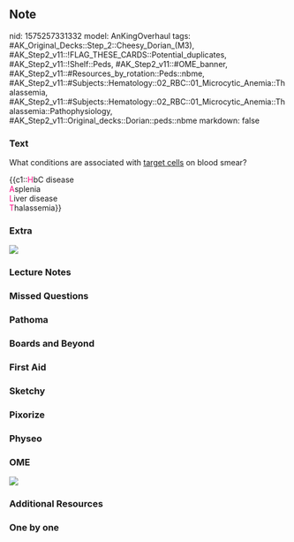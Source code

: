 ## Note
nid: 1575257331332
model: AnKingOverhaul
tags: #AK_Original_Decks::Step_2::Cheesy_Dorian_(M3), #AK_Step2_v11::!FLAG_THESE_CARDS::Potential_duplicates, #AK_Step2_v11::!Shelf::Peds, #AK_Step2_v11::#OME_banner, #AK_Step2_v11::#Resources_by_rotation::Peds::nbme, #AK_Step2_v11::#Subjects::Hematology::02_RBC::01_Microcytic_Anemia::Thalassemia, #AK_Step2_v11::#Subjects::Hematology::02_RBC::01_Microcytic_Anemia::Thalassemia::Pathophysiology, #AK_Step2_v11::Original_decks::Dorian::peds::nbme
markdown: false

### Text
What conditions are associated with <u>target cells</u> on blood
smear?
<div>
  {{c1::<font color="#FC0280">H</font>bC disease
  <div>
    <font color="#FC0280">A</font>splenia
  </div>
  <div>
    <font color="#FC0280">L</font>iver disease
  </div>
  <div>
    <font color="#FC0280">T</font>halassemia}}
  </div>
</div>

### Extra
<div><img src=
"paste-810a4c1b4dd15de02040feef4cc9965ad48e6bf2.jpg"></div>

### Lecture Notes


### Missed Questions


### Pathoma


### Boards and Beyond


### First Aid


### Sketchy


### Pixorize


### Physeo


### OME
<div class="ome-widget">
  <a href="https://onlinemeded.org?ref=anki"><img src=
  "_OME_AnkiFlashcards_General_3.png"></a>
</div>

### Additional Resources


### One by one

